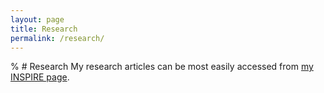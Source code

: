 ```yaml
---
layout: page
title: Research
permalink: /research/
---
```

% # Research
My research articles can be most easily accessed from [my INSPIRE page](https://inspirehep.net/authors/2046687).

